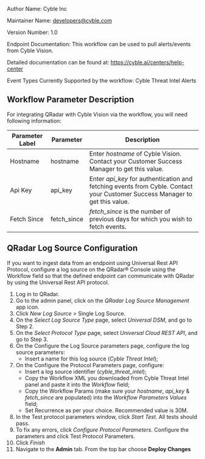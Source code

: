 Author Name: Cyble Inc

Maintainer Name: developers@cyble.com

Version Number: 1.0

Endpoint Documentation: This workflow can be used to pull alerts/events from Cyble Vision.

Detailed documentation can be found at: https://cyble.ai/centers/help-center

Event Types Currently Supported by the workflow: Cyble Threat Intel Alerts

## Workflow Parameter Description

For integrating QRadar with Cyble Vision via the workflow, you will need following information:

| **Parameter Label** | **Parameter** | **Description**                                                                                                             |
|---------------------|---------------|-----------------------------------------------------------------------------------------------------------------------------|
| Hostname            | hostname      | Enter _hostname_ of Cyble Vision. Contact your Customer Success Manager to get this value.                                  |
| Api Key             | api_key       | Enter _api_key_ for authentication and fetching events from Cyble. Contact your Customer Success Manager to get this value. |
| Fetch Since         | fetch_since   | _fetch_since_ is the number of previous days for which you wish to fetch events.                                            |

## QRadar Log Source Configuration

If you want to ingest data from an endpoint using Universal Rest API Protocol, configure a log source on the QRadar® Console using the Workflow field so that the defined endpoint can communicate with QRadar by using the Universal Rest API protocol.

1. Log in to QRadar. 
2. Go to the admin panel, click on the _QRadar Log Source Management_ app icon. 
3. Click _New Log Source_ > Single Log Source. 
4. On the _Select Log Source Type_ page, select _Universal DSM_, and go to Step 2. 
5. On the _Select Protocol Type_ page, select _Universal Cloud REST API_, and go to Step 3. 
6. On the Configure the Log Source parameters page, configure the log source parameters:
    - Insert a name for this log source (_Cyble Threat Intel_);
7. On the Configure the Protocol Parameters page, configure:
    - Insert a log source identifier (*cyble_threat_intel*);
    - Copy the Workflow XML you downloaded from Cyble Threat Intel panel and paste it into the *Workflow* field;
    - Copy the Workflow Params (make sure your _hostname_, _api_key_ & _fetch_since_ are populated) into the *Workflow Parameters Values* field;
    - Set Recurrence as per your choice. Recommended value is 30M. 
8. In the Test protocol parameters window, click _Start Test_. All tests should pass.
9. To fix any errors, click _Configure Protocol Parameters_. Configure the parameters and click Test Protocol Parameters. 
10. Click _Finish_
11. Navigate to the __Admin__ tab. From the top bar choose __Deploy Changes__

